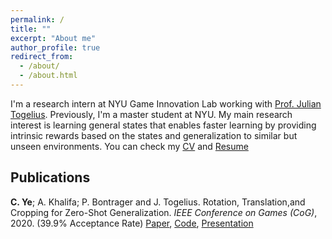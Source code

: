 ```yaml
---
permalink: /
title: ""
excerpt: "About me"
author_profile: true
redirect_from: 
  - /about/
  - /about.html
---
```

I'm a research intern at NYU Game Innovation Lab working with [Prof. Julian Togelius](http://julian.togelius.com/). Previously, I'm a master student at NYU. My main research interest is learning general states that enables faster learning by providing intrinsic rewards based on the states and generalization to similar but unseen environments. You can check my [CV](/files/CV.pdf) and [Resume](/files/Resume.pdf)

Publications
------
**C. Ye**; A. Khalifa; P. Bontrager and J. Togelius. Rotation, Translation,and Cropping for Zero-Shot Generalization. *IEEE Conference on Games (CoG)*, 2020. (39.9% Acceptance Rate) [Paper](https://ieee-cog.org/2020/papers/paper_35.pdf), [Code](https://github.com/yooceii/Rotation-Translation-and-Cropping-for-Zero-Shot-Generalization), [Presentation](https://www.youtube.com/watch?v=iRvfw3PxXNc&feature=youtu.be)
